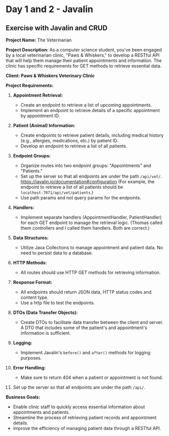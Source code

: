 # Day 1 and 2 - Javalin
## Exercise with Javalin and CRUD

**Project Name:** The Veterinarian

**Project Description:**
As a computer science student, you've been engaged by a local veterinarian clinic, "Paws & Whiskers," to develop a 
RESTful API that will help them manage their patient appointments and information. The clinic has specific requirements 
for GET methods to retrieve essential data.

**Client: Paws & Whiskers Veterinary Clinic**

**Project Requirements:**

1. **Appointment Retrieval:**
    - Create an endpoint to retrieve a list of upcoming appointments.
    - Implement an endpoint to retrieve details of a specific appointment by appointment ID.

2. **Patient (Animal) Information:**
    - Create endpoints to retrieve patient details, including medical history (e.g., allergies, medications, etc.) by patient ID.
    - Develop an endpoint to retrieve a list of all patients.

3. **Endpoint Groups:**
    - Organize routes into two endpoint groups: "Appointments" and "Patients."
    - Set up the server so that all endpoints are under the path `/api/vet/`. https://javalin.io/documentation#configuration
      (For example, the endpoint to retrieve a list of all patients should be `localhost:7071/api/vet/patients`.)
    - Use path params and not query params for the endpoints.

4. **Handlers:**
    - Implement separate handlers (AppointmentHandler, PatientHandler) for each GET endpoint to manage the retrieval logic. 
      (Thomas called them controllers and I called them handlers. Both are correct.)

5. **Data Structures:**
    - Utilize Java Collections to manage appointment and patient data. No need to persist data to a database.

6. **HTTP Methods:**
    - All routes should use HTTP GET methods for retrieving information.

7. **Response Format:**
    - All endpoints should return JSON data, HTTP status codes and content type.
    - Use a http file to test the endpoints.

8. **DTOs (Data Transfer Objects):**
    - Create DTOs to facilitate data transfer between the client and server. A DTO that includes some of the patient's and appointment's information is sufficient.

9. **Logging:**
    - Implement Javalin's `before()` and `after()` methods for logging purposes.

10. **Error Handling:**
    - Make sure to return 404 when a patient or appointment is not found.
11. Set up the server so that all endpoints are under the path `/api/`.

**Business Goals:**
- Enable clinic staff to quickly access essential information about appointments and patients.
- Streamline the process of retrieving patient records and appointment details.
- Improve the efficiency of managing patient data through a RESTful API.

